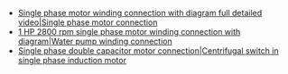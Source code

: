 - [Single phase motor winding connection with diagram full detailed video|Single phase motor connection](https://youtu.be/D9DHu3BdZS4)
- [1 HP 2800 rpm single phase motor winding connection with diagram|Water pump winding connection](https://youtu.be/hLV7kYkRVt0)
- [Single phase double capacitor motor connection|Centrifugal switch in single phase induction motor](https://youtu.be/OB-w7JUVHeQ)
